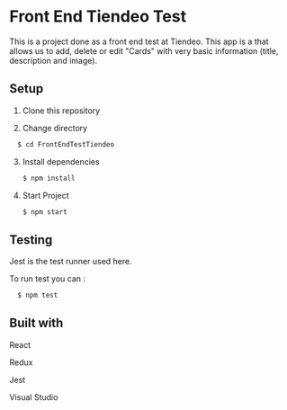 Front End Tiendeo Test
============================

This is a project done as a front end test at Tiendeo. This app is a that allows us to add, delete or edit "Cards" with very basic information (title, description and image).


Setup
-----

1. Clone this repository

2. Change directory
 ```bash
   $ cd FrontEndTestTiendeo
   ```

3. Install dependencies
   ```bash
   $ npm install
   ```

4. Start Project
   ```bash
   $ npm start
   ```
 
 Testing
 -------
 
 Jest is the test runner used here. 
 
 To run test you can :
 
 ```bash
   $ npm test
 ```
 
Built with
----------

 React
 
 Redux
 
 Jest
 
 Visual Studio
